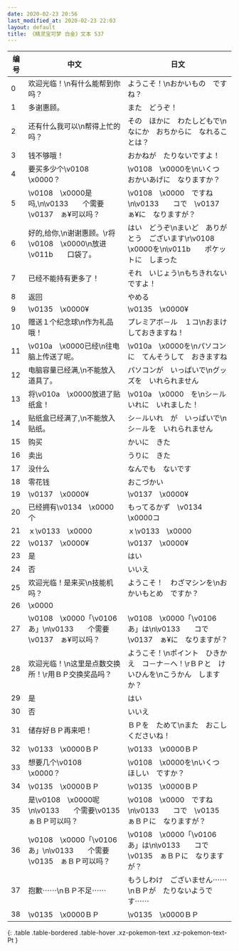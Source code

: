```yaml
---
date: 2020-02-23 20:56
last_modified_at: 2020-02-23 22:03
layout: default
title: 《精灵宝可梦 白金》文本 537
---
```

| 编号 | 中文 | 日文 |
| ---- | ---- | ---- |
| 0 | 欢迎光临！\n有什么能帮到你吗？ | ようこそ！\nおかいもの　ですね？ |
| 1 | 多谢惠顾。 | また　どうぞ！ |
| 2 | 还有什么我可以\n帮得上忙的吗？ | その　ほかに　わたしどもで\nなにか　おちからに　なれることは？ |
| 3 | 钱不够哦！ | おかねが　たりないですよ！ |
| 4 | 要买多少个\v0108　\x0000？ | \v0108　\x0000を\nいくつ　おかいあげに　なりますか？ |
| 5 | \v0108　\x0000是吗,\n\v0133　　个需要\v0137　ぁ¥可以吗？ | \v0108　\x0000　ですね\n\v0133　　コで　\v0137　ぁ¥に　なりますが？ |
| 6 | 好的,给你,\n谢谢惠顾。\r将\v0108　\x0000\n放进\v011b　　口袋了。 | はい　どうぞ\nまいど　ありがとう　ございます\r\v0108　\x0000を\n\v011b　　ポケットに　しまった |
| 7 | 已经不能持有更多了！ | それ　いじょう\nもちきれない　ですよ！ |
| 8 | 返回 | やめる |
| 9 | \v0135　\x0000¥ | \v0135　\x0000¥ |
| 10 | 赠送１个纪念球\n作为礼品哦！ | プレミアボ－ル　１コ\nおまけ　しておきますね！ |
| 11 | \v010a　\x0000已经\n往电脑上传送了呢。 | \v010a　\x0000を\nパソコンに　てんそうして　おきますね |
| 12 | 电脑容量已经满,\n不能放入道具了。 | パソコンが　いっぱいで\nグッズを　いれられません |
| 13 | 将\v010a　\x0000放进了贴纸盒！ | \v010a　\x0000　を\nシ－ルいれに　いれました！ |
| 14 | 贴纸盒已经满了,\n不能放入贴纸。 | シ－ルいれ　が　いっぱいで\nシ－ルを　いれられません |
| 15 | 购买 | かいに　きた |
| 16 | 卖出 | うりに　きた |
| 17 | 没什么 | なんでも　ないです |
| 18 | 零花钱 | おこづかい |
| 19 | \v0137　\x0000¥ | \v0137　\x0000¥ |
| 20 | 已经拥有\v0134　\x0000个 | もってるかず　\v0134　\x0000コ |
| 21 | ｘ\v0133　\x0000 | ｘ\v0133　\x0000 |
| 22 | \v0137　\x0000¥ | \v0137　\x0000¥ |
| 23 | 是 | はい |
| 24 | 否 | いいえ |
| 25 | 欢迎光临！是来买\n技能机吗？ | ようこそ！　わざマシンを\nおかいもとめ　ですか？ |
| 26 | \x0000 |  |
| 27 | \v0108　\x0000「\v0106　あ」\n\v0133　　个需要\v0137　ぁ¥可以吗？ | \v0108　\x0000「\v0106　あ」は\n\v0133　　コで　\v0137　ぁ¥に　なりますが？ |
| 28 | 欢迎光临！\n这里是点数交换所！\r用ＢＰ交换奖品吗？ | ようこそ！\nポイント　ひきかえ　コ－ナ－へ！\rＢＰと　けいひんを\nこうかん　しますか？ |
| 29 | 是 | はい |
| 30 | 否 | いいえ |
| 31 | 储存好ＢＰ再来吧！ | ＢＰを　ためて\nまた　おこしくださいね！ |
| 32 | \v0133　\x0000ＢＰ | \v0133　\x0000ＢＰ |
| 33 | 想要几个\v0108　\x0000？ | \v0108　\x0000を\nいくつ　ほしい　ですか？ |
| 34 | \v0135　\x0000ＢＰ | \v0135　\x0000ＢＰ |
| 35 | 是\v0108　\x0000呢\n\v0133　　个需要\v0135　ぁＢＰ可以吗？ | \v0108　\x0000　ですね\n\v0133　　コで　\v0135　ぁＢＰに　なりますが？ |
| 36 | \v0108　\x0000「\v0106　あ」\n\v0133　　个需要\v0135　ぁＢＰ可以吗？ | \v0108　\x0000「\v0106　あ」は\n\v0133　　コで　\v0135　ぁＢＰに　なりますが？ |
| 37 | 抱歉⋯⋯\nＢＰ不足⋯⋯ | もうしわけ　ございません⋯⋯\nＢＰが　たりないようです⋯⋯ |
| 38 | \v0135　\x0000ＢＰ | \v0135　\x0000ＢＰ |
{: .table .table-bordered .table-hover .xz-pokemon-text .xz-pokemon-text-Pt }